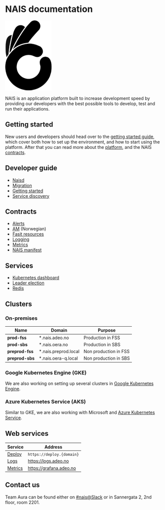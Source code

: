 NAIS documentation
==================

![NAIS logo](/_media/nais.png)

NAIS is an application platform built to increase development speed by providing our developers with the best possible tools to develop, test and run their applications.


## Getting started

New users and developers should head over to the [getting started guide](/dev-guide/README.md#getting-started), which cover both how to set up the environment, and how to start using the platform. After that you can read more about the [platform](/platform.md), and the NAIS [contracts](/README.md#contracts).


## Developer guide

* [Naisd](/dev-guide/naisd.md)
* [Migration](/dev-guide/migration.md)
* [Getting started](/dev-guide/README.md#getting-started)
* [Service discovery](/dev-guide/service_discovery.md)


## Contracts

* [Alerts](/contracts/alerts.md)
* [AM](contracts/am.md) (Norwegian)
* [Fasit resources](/contracts/fasit_resources.md)
* [Logging](/contracts/logging.md)
* [Metrics](/contracts/metrics.md)
* [NAIS manifest](/contracts/README.md#nais-manifest)


## Services

* [Kubernetes dashboard](/services/kubernetes_dashboard.md)
* [Leader election](/services/leader_election.md)
* [Redis](/services/redis.md)


## Clusters

### On-premises

| Name            | Domain               | Purpose               |
| --------------- | -------------------- | --------------------- |
| **prod-fss**    | *.nais.adeo.no       | Production in FSS     |
| **prod-sbs**    | *.nais.oera.no       | Production in SBS     |
| **preprod-fss** | *.nais.preprod.local | Non production in FSS |
| **preprod-sbs** | *.nais.oera-q.local  | Non production in SBS |


### Google Kubernetes Engine (GKE)

We are also working on setting up several clusters in [Google Kubernetes Engine](https://cloud.google.com/kubernetes-engine/).


### Azure Kubernetes Service (AKS)

Similar to GKE, we are also working with Microsoft and [Azure Kubernetes Service](https://azure.microsoft.com/en-us/services/kubernetes-service/).


## Web services

| Service                       | Address                   |
| ----------------------------- | ------------------------- |
| [Deploy](/dev-guide/naisd.md)    | `https://deploy.{domain}` |
| [Logs](/contracts/logging.md)    | https://logs.adeo.no      |
| [Metrics](/contracts/metrics.md) | https://grafana.adeo.no   |


## Contact us

Team Aura can be found either on [#nais@Slack](https://nav-it.slack.com/messages/C5KUST8N6/) or in Sannergata 2, 2nd floor, room 2201.
